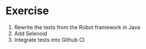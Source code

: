 # Exercise
1. Rewrite the tests from the Robot framework in Java
2. Add Selenoid
3. Integrate tests into Github CI
